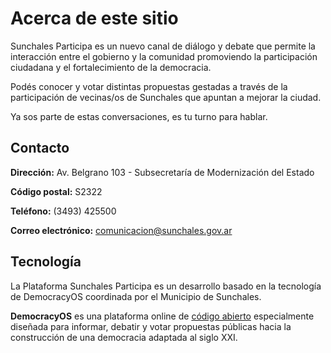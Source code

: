 # Acerca de este sitio

Sunchales Participa es un nuevo canal de diálogo y debate que permite la interacción entre el gobierno y la comunidad promoviendo la participación ciudadana y el fortalecimiento de la democracia.

Podés conocer  y votar distintas propuestas gestadas  a través de la participación de vecinas/os de Sunchales que apuntan a mejorar la ciudad.

Ya sos parte de estas conversaciones, es tu turno para hablar.


## Contacto

**Dirección:** Av. Belgrano 103 - Subsecretaría de Modernización del Estado

**Código postal:** S2322

**Teléfono:** (3493) 425500

**Correo electrónico:** [comunicacion@sunchales.gov.ar](mailto:comunicacion@sunchales.gov.ar)
​
## Tecnología

La Plataforma Sunchales Participa es un desarrollo basado en la tecnología de DemocracyOS coordinada por el Municipio de Sunchales.

**DemocracyOS** es una plataforma online de [código abierto](https://github.com/DemocracyOS) especialmente diseñada para informar, debatir y votar propuestas públicas hacia la construcción de una democracia adaptada al siglo XXI.
